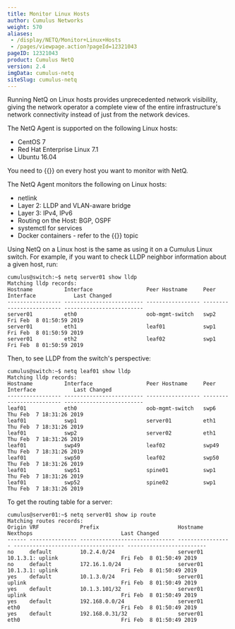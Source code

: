 ```yaml
---
title: Monitor Linux Hosts
author: Cumulus Networks
weight: 570
aliases:
 - /display/NETQ/Monitor+Linux+Hosts
 - /pages/viewpage.action?pageId=12321043
pageID: 12321043
product: Cumulus NetQ
version: 2.4
imgData: cumulus-netq
siteSlug: cumulus-netq
---
```

Running NetQ on Linux hosts provides unprecedented network visibility,
giving the network operator a complete view of the entire
infrastructure's network connectivity instead of just from the network
devices.

The NetQ Agent is supported on the following Linux hosts:

  - CentOS 7
  - Red Hat Enterprise Linux 7.1
  - Ubuntu 16.04

You need to {{<link url="Install-NetQ" text="install the OS-specific NetQ metapack">}} on every host you want to monitor with NetQ.

The NetQ Agent monitors the following on Linux hosts:

  - netlink
  - Layer 2: LLDP and VLAN-aware bridge
  - Layer 3: IPv4, IPv6
  - Routing on the Host: BGP, OSPF
  - systemctl for services
  - Docker containers - refer to the {{<link url="Monitor-Container-Environments">}} topic

Using NetQ on a Linux host is the same as using it on a Cumulus Linux
switch. For example, if you want to check LLDP neighbor information
about a given host, run:

    cumulus@switch:~$ netq server01 show lldp
    Matching lldp records:
    Hostname          Interface                 Peer Hostname     Peer Interface            Last Changed
    ----------------- ------------------------- ----------------- ------------------------- -------------------------
    server01          eth0                      oob-mgmt-switch   swp2                      Fri Feb  8 01:50:59 2019
    server01          eth1                      leaf01            swp1                      Fri Feb  8 01:50:59 2019
    server01          eth2                      leaf02            swp1                      Fri Feb  8 01:50:59 2019

Then, to see LLDP from the switch's perspective:

    cumulus@switch:~$ netq leaf01 show lldp
    Matching lldp records:
    Hostname          Interface                 Peer Hostname     Peer Interface            Last Changed
    ----------------- ------------------------- ----------------- ------------------------- -------------------------
    leaf01            eth0                      oob-mgmt-switch   swp6                      Thu Feb  7 18:31:26 2019
    leaf01            swp1                      server01          eth1                      Thu Feb  7 18:31:26 2019
    leaf01            swp2                      server02          eth1                      Thu Feb  7 18:31:26 2019
    leaf01            swp49                     leaf02            swp49                     Thu Feb  7 18:31:26 2019
    leaf01            swp50                     leaf02            swp50                     Thu Feb  7 18:31:26 2019
    leaf01            swp51                     spine01           swp1                      Thu Feb  7 18:31:26 2019
    leaf01            swp52                     spine02           swp1                      Thu Feb  7 18:31:26 2019

To get the routing table for a server:

    cumulus@server01:~$ netq server01 show ip route
    Matching routes records:
    Origin VRF             Prefix                         Hostname          Nexthops                            Last Changed
    ------ --------------- ------------------------------ ----------------- ----------------------------------- -------------------------
    no     default         10.2.4.0/24                    server01          10.1.3.1: uplink                    Fri Feb  8 01:50:49 2019
    no     default         172.16.1.0/24                  server01          10.1.3.1: uplink                    Fri Feb  8 01:50:49 2019
    yes    default         10.1.3.0/24                    server01          uplink                              Fri Feb  8 01:50:49 2019
    yes    default         10.1.3.101/32                  server01          uplink                              Fri Feb  8 01:50:49 2019
    yes    default         192.168.0.0/24                 server01          eth0                                Fri Feb  8 01:50:49 2019
    yes    default         192.168.0.31/32                server01          eth0                                Fri Feb  8 01:50:49 2019

